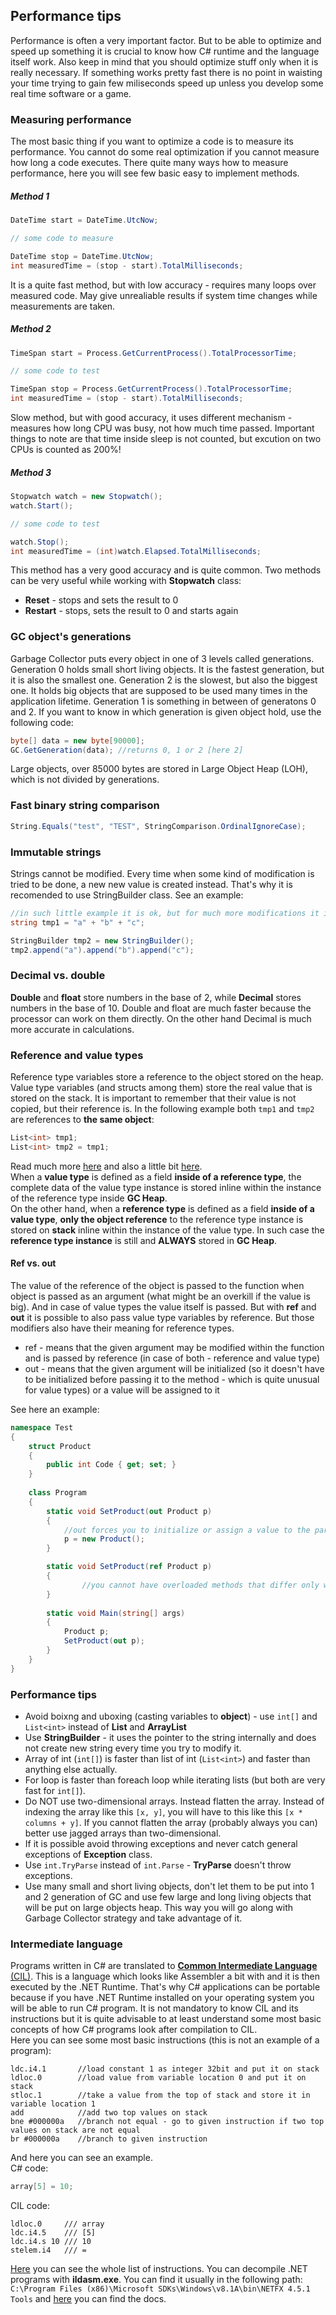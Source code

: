 ## Performance tips
Performance is often a very important factor. But to be able to optimize and speed up something it is crucial to know how C# runtime and the language itself work. Also keep in mind that you should optimize stuff only when it is really necessary. If something works pretty fast there is no point in waisting your time trying to gain few miliseconds speed up unless you develop some real time software or a game.

### Measuring performance
The most basic thing if you want to optimize a code is to measure its performance. You cannot do some real optimization if you cannot measure how long a code executes. There quite many ways how to measure performance, here you will see few basic easy to implement methods.

##### Method 1
```csharp
DateTime start = DateTime.UtcNow;

// some code to measure

DateTime stop = DateTime.UtcNow;
int measuredTime = (stop - start).TotalMilliseconds;
```
It is a quite fast method, but with low accuracy - requires many loops over measured code. May give unrealiable results if system time changes while measurements are taken.

##### Method 2
```csharp
TimeSpan start = Process.GetCurrentProcess().TotalProcessorTime;

// some code to test

TimeSpan stop = Process.GetCurrentProcess().TotalProcessorTime;
int measuredTime = (stop - start).TotalMilliseconds;
```
Slow method, but with good accuracy, it uses different mechanism - measures how long CPU was busy, not how much time passed. Important things to note are that time inside sleep is not counted, but excution on two CPUs is counted as 200%!

##### Method 3
```csharp
Stopwatch watch = new Stopwatch();
watch.Start();

// some code to test

watch.Stop();
int measuredTime = (int)watch.Elapsed.TotalMilliseconds;
```
This method has a very good accuracy and is quite common. Two methods can be very useful while working with **Stopwatch** class: 
* **Reset** - stops and sets the result to 0
* **Restart** - stops, sets the result to 0 and starts again

### GC object's generations
Garbage Collector puts every object in one of 3 levels called generations. Generation 0 holds small short living objects. It is the fastest generation, but it is also the smallest one. Generation 2 is the slowest, but also the biggest one. It holds big objects that are supposed to be used many times in the application lifetime. Generation 1 is something in between of generatons 0 and 2. If you want to know in which generation is given object hold, use the following code:
```csharp
byte[] data = new byte[90000]; 
GC.GetGeneration(data); //returns 0, 1 or 2 [here 2]
```
Large objects, over 85000 bytes are stored in Large Object Heap (LOH), which is not divided by generations.

### Fast binary string comparison
```csharp
String.Equals("test", "TEST", StringComparison.OrdinalIgnoreCase);
```

### Immutable strings
Strings cannot be modified. Every time when some kind of modification is tried to be done, a new new value is created instead. That's why it is recomended to use StringBuilder class. See an example:
```csharp
//in such little example it is ok, but for much more modifications it is not a good way
string tmp1 = "a" + "b" + "c";

StringBuilder tmp2 = new StringBuilder();
tmp2.append("a").append("b").append("c");
```

### Decimal vs. double
**Double** and **float** store numbers in the base of 2, while **Decimal** stores numbers in the base of 10. Double and float are much faster because the processor can work on them directly. On the other hand Decimal is much more accurate in calculations.

### Reference and value types
Reference type variables store a reference to the object stored on the heap. Value type variables (and structs among them) store the real value that is stored on the stack. It is important to remember that their value is not copied, but their reference is. In the following example both `tmp1` and `tmp2` are references to **the same object**:
```csharp
List<int> tmp1;
List<int> tmp2 = tmp1;
```
Read much more [here](https://adamsitnik.com/Value-Types-vs-Reference-Types/#summary) and also a little bit [here](https://devblogs.microsoft.com/premier-developer/box-or-not-to-box-that-is-the-question/).<br />
When a **value type** is defined as a field **inside of a reference type**, the complete data of the value type instance is stored inline within the instance of the reference type inside **GC Heap**.<br />
On the other hand, when a **reference type** is defined as a field **inside of a value type**, **only the object reference** to the reference type instance is stored on **stack** inline within the instance of the value type. In such case the **reference type instance** is still and **ALWAYS** stored in **GC Heap**.

#### Ref vs. out
The value of the reference of the object is passed to the function when object is passed as an argument (what might be an overkill if the value is big). And in case of value types the value itself is passed. But with **ref** and **out** it is possible to also pass value type variables by reference. But those modifiers also have their meaning for reference types.
* ref - means that the given argument may be modified within the function and is passed by reference (in case of both - reference and value type)
* out - means that the given argument will be initialized (so it doesn't have to be initialized before passing it to the method - which is quite unusual for value types) or a value will be assigned to it

See here an example:
```csharp
namespace Test 
{
    struct Product 
    {
        public int Code { get; set; }
    }
    
    class Program
    {
        static void SetProduct(out Product p)
        {
            //out forces you to initialize or assign a value to the parameter that is marked as out
            p = new Product();
        }

        static void SetProduct(ref Product p)
        {
                //you cannot have overloaded methods that differ only with ref and out            
        }
        
        static void Main(string[] args)
        {
            Product p;
            SetProduct(out p);
        }
    }
}
```

### Performance tips
* Avoid boixng and uboxing (casting variables to **object**) - use `int[]` and `List<int>` instead of **List** and **ArrayList**
* Use **StringBuilder** - it uses the pointer to the string internally and does not create new string every time you try to modify it.
* Array of int (`int[]`) is faster than list of int (`List<int>`) and faster than anything else actually.
* For loop is faster than foreach loop while iterating lists (but both are very fast for `int[]`).
* Do NOT use two-dimensional arrays. Instead flatten the array. Instead of indexing the array like this `[x, y]`, you will have to this like this `[x * columns + y]`. If you cannot flatten the array (probably always you can) better use jagged arrays than two-dimensional.
* If it is possible avoid throwing exceptions and never catch general exceptions of **Exception** class.
* Use `int.TryParse` instead of `int.Parse` - **TryParse** doesn't throw exceptions.
* Use many small and short living objects, don't let them to be put into 1 and 2 generation of GC and use few large and long living objects that will be put on large objects heap. This way you will go along with Garbage Collector strategy and take advantage of it.

### Intermediate language
Programs written in C# are translated to [**Common Intermediate Language** (CIL)](https://en.wikipedia.org/wiki/Common_Intermediate_Language). This is a language which looks like Assembler a bit with and it is then executed by the .NET Runtime. That's why C# applications can be portable because if you have .NET Runtime installed on your operating system you will be able to run C# program. It is not mandatory to know CIL and its instructions but it is quite advisable to at least understand some most basic concepts of how C# programs look after compilation to CIL.<br />
Here you can see some most basic instructions (this is not an example of a program):
```
ldc.i4.1       //load constant 1 as integer 32bit and put it on stack
ldloc.0        //load value from variable location 0 and put it on stack
stloc.1        //take a value from the top of stack and store it in variable location 1
add            //add two top values on stack
bne #000000a   //branch not equal - go to given instruction if two top values on stack are not equal
br #000000a    //branch to given instruction
```
And here you can see an example.<br/>
C# code:
```csharp
array[5] = 10;
```
CIL code:
```
ldloc.0     /// array
ldc.i4.5    /// [5]
ldc.i4.s 10 /// 10
stelem.i4   /// =
```
[Here](https://en.wikipedia.org/wiki/List_of_CIL_instructions) you can see the whole list of instructions. You can decompile .NET programs with **ildasm.exe**. You can find it usually in the following path: `C:\Program Files (x86)\Microsoft SDKs\Windows\v8.1A\bin\NETFX 4.5.1 Tools` and [here](https://docs.microsoft.com/en-us/previous-versions/dotnet/netframework-2.0/f7dy01k1(v=vs.80)) you can find the docs.
